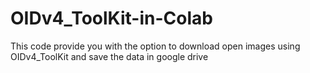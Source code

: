 # OIDv4_ToolKit-in-Colab
This code provide you with the option to download open images using  OIDv4_ToolKit and save the data in google drive
